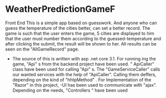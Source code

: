 # WeatherPredictionGameF
Front End
This is a simple app based on guesswork.  And anyone who can guess the temperature of the cities better, can set a better record.
 The game is such that the user enters the game, 5 cities are displayed to him that the user must number them according to the guessed-temperature and after clicking the submit, the result will be shown to her.
 All results can be seen on the "AllGameRecord" page.
 - The source of this is written with asp .net core 3.1.
For running ing the game, "Api" s from the backend project have been used.
" ApiCaller" class have been used for calling "Api" s.
The "GameServiceCaller" calls our wanted services with the help of "ApiCaller". Calling them deffers, depending on the kind of "hhtpMethod" .
For Implementation of the "Razor" in this project, 
-UI has been used to communicate with "ajax". Depending on the needs, "Controllers " have been used
